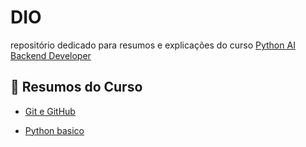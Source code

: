 # DIO
repositório dedicado para resumos e explicações do curso [Python AI Backend Developer](https://web.dio.me/track/coding-future-vivo-python-ai-backend-developer)
## 📌 Resumos do Curso
- [Git e GitHub](resumos/Git_e_GitHub.md)

- [Python basico](resumos/Python_basico)
